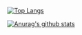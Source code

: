 [![Top Langs](https://github-readme-stats.vercel.app/api/top-langs/?username=debugtheworldbot&layout=compact)](https://github.com/anuraghazra/github-readme-stats)

[![Anurag's github stats](https://github-readme-stats.vercel.app/api?username=debugtheworldbot&show_icons=true&theme=vue
)](https://github.com/anuraghazra/github-readme-stats)
